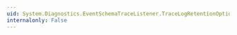 ```yaml
---
uid: System.Diagnostics.EventSchemaTraceListener.TraceLogRetentionOption
internalonly: False
---
```

